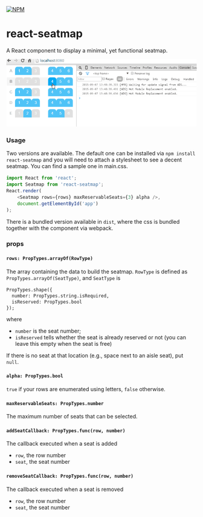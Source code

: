 [![NPM](https://nodei.co/npm/react-seatmap.png?downloads=true&stars=true)](https://nodei.co/npm/react-seatmap/)
# react-seatmap
A React component to display a minimal, yet functional seatmap.

![Demo](demo.gif)

### Usage
Two versions are available. The default one can be installed via `npm install react-seatmap` and you will need to attach a stylesheet to see a decent seatmap. You can find a sample one in main.css.

```javascript
import React from 'react';
import Seatmap from 'react-seatmap';
React.render(
    <Seatmap rows={rows} maxReservableSeats={3} alpha />,
    document.getElementById('app')
);
```

There is a bundled version available in `dist`, where the css is bundled together with the component via webpack.

### props
#### `rows: PropTypes.arrayOf(RowType)`
The array containing the data to build the seatmap. 
`RowType` is defined as `PropTypes.arrayOf(SeatType)`, and `SeatType` is
```
PropTypes.shape({
  number: PropTypes.string.isRequired,
  isReserved: PropTypes.bool
});
```
where 
- `number` is the seat number; 
- `isReserved` tells whether the seat is already reserved or not (you can leave this empty when the seat is free)

If there is no seat at that location (e.g., space next to an aisle seat), put `null`.

#### `alpha: PropTypes.bool`
`true` if your rows are enumerated using letters, `false` otherwise.

#### `maxReservableSeats: PropTypes.number`
The maximum number of seats that can be selected.

#### `addSeatCallback: PropTypes.func(row, number)`
The callback executed when a seat is added
- `row`, the row number
- `seat`, the seat number

#### `removeSeatCallback: PropTypes.func(row, number)`
The callback executed when a seat is removed
- `row`, the row number
- `seat`, the seat number
